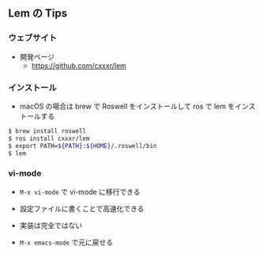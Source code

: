 ## Lem の Tips

### ウェブサイト
- 開発ページ
  - https://github.com/cxxxr/lem

### インストール

- macOS の場合は brew で Roswell をインストールして ros で lem をインストールする
````sh
$ brew install roswell
$ ros install cxxxr/lem
$ export PATH=${PATH}:${HOME}/.roswell/bin
$ lem
````

### vi-mode
- `M-x vi-mode` で vi-mode に移行できる
- 設定ファイルに書くことで高速化できる

- 実装は完全ではない

- `M-x emacs-mode` で元に戻せる
